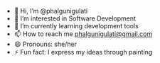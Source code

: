 - 👋 Hi, I’m @phalgunigulati
- 👀 I’m interested in Software Development
- 🌱 I’m currently learning development tools
- 📫 How to reach me phalgunigulati@gmail.com
- 😄 Pronouns: she/her
- ⚡ Fun fact: I express my ideas through painting

<!---
phalgunigulati/phalgunigulati is a ✨ special ✨ repository because its `README.md` (this file) appears on your GitHub profile.
You can click the Preview link to take a look at your changes.
--->
